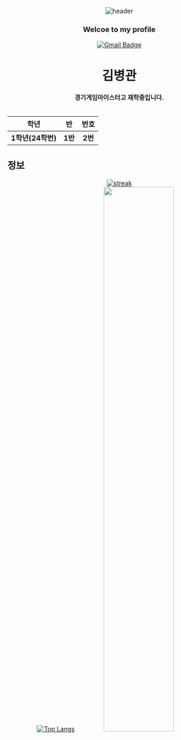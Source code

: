 <div align="center">
    
![header](https://capsule-render.vercel.app/api?type=Waving&color=8A2BE2&height=250&section=header&text=welcome&fontSize=80&animation=fadeIn&fontColor=080108)

<div align="center">
    
### Welcoe to my profile 
[![Gmail Badge](https://img.shields.io/badge/-Gmail-d14836?style=flat-square&logo=Gmail&logoColor=white&link=mailto:kimbk081082@gmail.com)](mailto:kimbk0801082@gmail.com)

<div align="center">

<p><h1 dir="auto">김병관</h1></p>

<p><h4><strong>경기게임마이스터고</strong> 재학중입니다.<br><br>

| **학년** | **반** | **번호** |
|:--------:|:--------:|:--------:|
| **1학년(24학번)** | **1반** | **2번** |

<h2 align="left">정보</h2>

[![streak](https://github-readme-streak-stats.herokuapp.com/?user=umasuegiru&theme=calm)](https://github.com/umasuegiru)
<br>
 [![Top Langs](https://github-readme-stats.vercel.app/api/top-langs/?username=umasuegiru&layout=compact)](https://github.com/umasuegiru/github-readme-stats)
<a href="https://github.com/anuraghazra/github-readme-stats">
  <img src="https://github-readme-stats.vercel.app/api?username=umasuegiru&show_icons=true&theme=material-palenight&hide_border=true&bg_color=20232a&icon_color=58A6FF&text_color=fff&title_color=58A6FF&count_private=true" width=56% />
</a>

</div>
